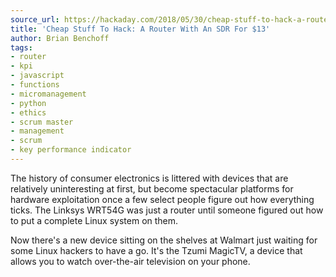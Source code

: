 ```yaml
---
source_url: https://hackaday.com/2018/05/30/cheap-stuff-to-hack-a-router-with-an-sdr-for-13/
title: 'Cheap Stuff To Hack: A Router With An SDR For $13'
author: Brian Benchoff
tags:
- router
- kpi
- javascript
- functions
- micromanagement
- python
- ethics
- scrum master
- management
- scrum
- key performance indicator
---
```


The history of consumer electronics is littered with devices that are relatively uninteresting at first, but become spectacular platforms for hardware exploitation once a few select people figure out how everything ticks. The Linksys WRT54G was just a router until someone figured out how to put a complete Linux system on them.

Now there's a new device sitting on the shelves at Walmart just waiting for some Linux hackers to have a go. It's the Tzumi MagicTV, a device that allows you to watch over-the-air television on your phone.
